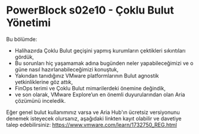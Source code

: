 # PowerBlock s02e10 - Çoklu Bulut Yönetimi

Bu bölümde:
- Halihazırda Çoklu Bulut geçişini yapmış kurumların çektikleri sıkıntıları gördük,
- Bu sorunları hiç yaşamamak adına bugünden neler yapabileceğimizi ve o güne nasıl hazırlanabileceğimizi konuştuk,
- Yakından tanıdığınız VMware platformlarının Bulut agnostik yetkinliklerine göz attık,
- FinOps terimi ve Çoklu Bulut mimarilerdeki önemine değindik,
- ve son olarak, VMware Explore’un en önemli duyurularından olan Aria çözümünü inceledik.

Eğer genel bulut kullanımınız varsa ve Aria Hub'ın ücretsiz versiyonunu denemek isteyecek olursanız, aşağıdaki linkten kayıt olabilir ve davetiye talep edebilirsiniz:
https://www.vmware.com/learn/1732750_REG.html